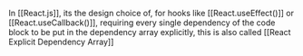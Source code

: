 In [[React.js]], its the design choice of, for hooks like [[React.useEffect()]] or [[React.useCallback()]], requiring every single dependency of the code block to be put in the dependency array explicitly, this is also called [[React Explicit Dependency Array]]